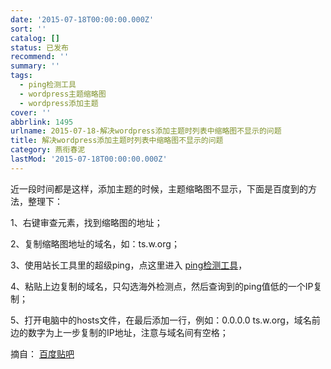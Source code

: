 ```yaml
---
date: '2015-07-18T00:00:00.000Z'
sort: ''
catalog: []
status: 已发布
recommend: ''
summary: ''
tags:
  - ping检测工具
  - wordpress主题缩略图
  - wordpress添加主题
cover: ''
abbrlink: 1495
urlname: 2015-07-18-解决wordpress添加主题时列表中缩略图不显示的问题
title: 解决wordpress添加主题时列表中缩略图不显示的问题
category: 燕衔春泥
lastMod: '2015-07-18T00:00:00.000Z'
---
```


近一段时间都是这样，添加主题的时候，主题缩略图不显示，下面是百度到的方法，整理下：


1、右键审查元素，找到缩略图的地址；


2、复制缩略图地址的域名，如：ts.w.org；


3、使用站长工具里的超级ping，点这里进入 [ping检测工具](http://ping.chinaz.com/)，


4、粘贴上边复制的域名，只勾选海外检测点，然后查询到的ping值低的一个IP复制；


5、打开电脑中的hosts文件，在最后添加一行，例如：0.0.0.0 ts.w.org，域名前边的数字为上一步复制的IP地址，注意与域名间有空格；


摘自： [百度贴吧](http://tieba.baidu.com/p/3490359699)

